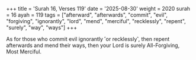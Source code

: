 +++
title = 'Surah 16, Verses 119'
date = '2025-08-30'
weight = 2020
surah = 16
ayah = 119
tags = ["afterward", "afterwards", "commit", "evil", "forgiving", "ignorantly", "lord", "mend", "merciful", "recklessly", "repent", "surely", "way", "ways"]
+++

As for those who commit evil ignorantly ˹or recklessly˺, then repent afterwards and mend their ways, then your Lord is surely All-Forgiving, Most Merciful.